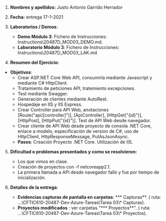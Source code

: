 1. **Nombres y apellidos:** Justo Antonio Garrido Herrador

2. **Fecha:** entrega 17-1-2021

3. **Laboratorios / Demos**: 
   
   - **Demo Módulo 3**: Fichero de Instrucciones: Instructions\20487D_MOD03_DEMO.md. 
   - **Laboratorio Módulo 3**: Fichero de Instrucciones: Instructions\20487D_MOD03_LAK.md
   
4. **Resumen del Ejercicio:**
* **Objetivos**: 
     * Crear ASP.NET Core Web API, consumirla mediante Javascript y mediante C# HttpClient. 
     * Tratamiento de peticiones API, tratemiento excepciones.
     * Test mediante Swagger.
   * Generación de clientes mediante AutoRest.
   * Hospedaje en IIS y IIS Express.
   * Crear Controller para API Web, anotaciones  [Route("api/[controller]")],  [ApiController], [HttpGet("{id}")],  [HttpPost],  [HttpPut("{id}")]. Test de API Web desde navegador. 
   * Crear cliente de API Web desde proyecto de consola .NET Core, enlace a modelo, especificación de version de C#, uso de HttpClient, HttpResponseMessage, PutAsJsonAsync.
   * **Pasos**:  Creación Proyecto .NET Core. Utilización de IIS. 
   
5. **Dificultad o problemas presentados y como se resolvieron:**  

   * Los que vimos en clase.
   * Creación de proyectos con -f netcoreapp2.1.
   * La primera llamada a API desde navegador falló y fue por tiempo de inicialización.
   
6. **Detalles de la entrega**: 

   * **Evidencias capturas de pantalla en carpetas**: *** Capturas**. ( ruta: ...\\CFTIC610-20487-Dev-Azure-Tareas\Tarea 03\\* Capturas).
   * **Proyectos modificados** : ver carpetas "*** Proyectos**". ( ruta: ...\CFTIC610-20487-Dev-Azure-Tareas\Tarea 03\\* Proyectos).

